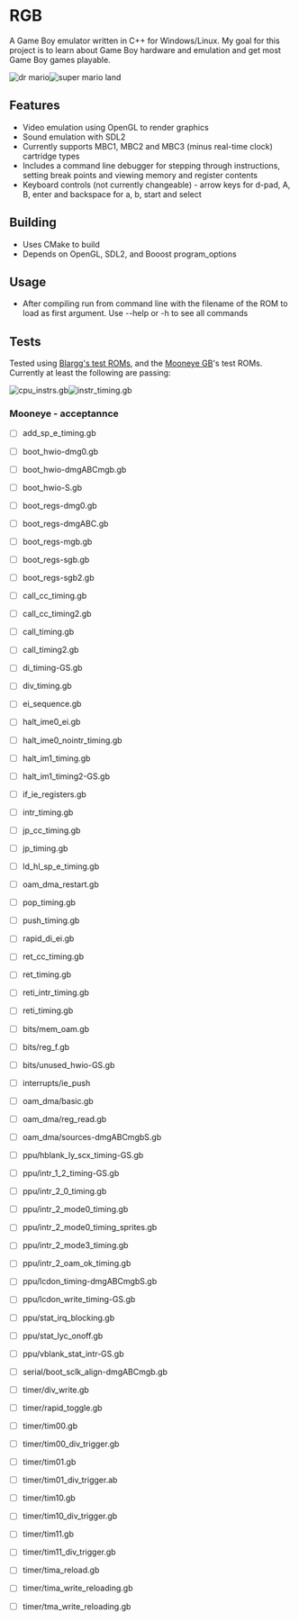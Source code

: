 # RGB

A Game Boy emulator written in C++ for Windows/Linux. My goal for this project is to learn about Game Boy hardware and emulation and get most Game Boy games playable.

![dr mario](/screenshots/dr_mario.jpg)![super mario land](/screenshots/super_mario_land.jpg)

## Features
- Video emulation using OpenGL to render graphics
- Sound emulation with SDL2
- Currently supports MBC1, MBC2 and MBC3 (minus real-time clock) cartridge types
- Includes a command line debugger for stepping through instructions, setting break points and viewing memory and register contents
- Keyboard controls (not currently changeable) - arrow keys for d-pad, A, B, enter and backspace for a, b, start and select

## Building
- Uses CMake to build
- Depends on OpenGL, SDL2, and Booost program_options

## Usage
- After compiling run from command line with the filename of the ROM to load as first argument. Use --help or -h to see all commands

## Tests

Tested using [Blargg's test ROMs](https://github.com/retrio/gb-test-roms), and the [Mooneye GB](https://github.com/Gekkio/mooneye-gb)'s test ROMs. Currently at least the following are passing:

![cpu_instrs.gb](/screenshots/blargg_cpu_instrs.jpg)![instr_timing.gb](/screenshots/blargg_instr_timing.jpg)

### Mooneye - acceptannce

- [ ] add_sp_e_timing.gb
- [ ] boot_hwio-dmg0.gb
- [ ] boot_hwio-dmgABCmgb.gb
- [ ] boot_hwio-S.gb
- [ ] boot_regs-dmg0.gb
- [ ] boot_regs-dmgABC.gb
- [ ] boot_regs-mgb.gb
- [ ] boot_regs-sgb.gb
- [ ] boot_regs-sgb2.gb
- [ ] call_cc_timing.gb
- [ ] call_cc_timing2.gb
- [ ] call_timing.gb
- [ ] call_timing2.gb
- [ ] di_timing-GS.gb
- [ ] div_timing.gb
- [ ] ei_sequence.gb
- [ ] halt_ime0_ei.gb
- [ ] halt_ime0_nointr_timing.gb
- [ ] halt_im1_timing.gb
- [ ] halt_im1_timing2-GS.gb
- [ ] if_ie_registers.gb
- [ ] intr_timing.gb
- [ ] jp_cc_timing.gb
- [ ] jp_timing.gb
- [ ] ld_hl_sp_e_timing.gb
- [ ] oam_dma_restart.gb
- [ ] pop_timing.gb
- [ ] push_timing.gb
- [ ] rapid_di_ei.gb
- [ ] ret_cc_timing.gb
- [ ] ret_timing.gb
- [ ] reti_intr_timing.gb
- [ ] reti_timing.gb

- [ ] bits/mem_oam.gb
- [ ] bits/reg_f.gb
- [ ] bits/unused_hwio-GS.gb

- [ ] interrupts/ie_push

- [ ] oam_dma/basic.gb
- [ ] oam_dma/reg_read.gb
- [ ] oam_dma/sources-dmgABCmgbS.gb

- [ ] ppu/hblank_ly_scx_timing-GS.gb
- [ ] ppu/intr_1_2_timing-GS.gb
- [ ] ppu/intr_2_0_timing.gb
- [ ] ppu/intr_2_mode0_timing.gb
- [ ] ppu/intr_2_mode0_timing_sprites.gb
- [ ] ppu/intr_2_mode3_timing.gb
- [ ] ppu/intr_2_oam_ok_timing.gb
- [ ] ppu/lcdon_timing-dmgABCmgbS.gb
- [ ] ppu/lcdon_write_timing-GS.gb
- [ ] ppu/stat_irq_blocking.gb
- [ ] ppu/stat_lyc_onoff.gb
- [ ] ppu/vblank_stat_intr-GS.gb

- [ ] serial/boot_sclk_align-dmgABCmgb.gb

- [ ] timer/div_write.gb
- [ ] timer/rapid_toggle.gb
- [ ] timer/tim00.gb
- [ ] timer/tim00_div_trigger.gb
- [ ] timer/tim01.gb
- [ ] timer/tim01_div_trigger.ab
- [ ] timer/tim10.gb
- [ ] timer/tim10_div_trigger.gb
- [ ] timer/tim11.gb
- [ ] timer/tim11_div_trigger.gb
- [ ] timer/tima_reload.gb
- [ ] timer/tima_write_reloading.gb
- [ ] timer/tma_write_reloading.gb
